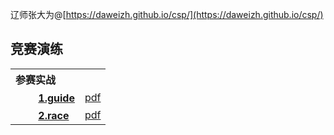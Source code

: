 <script type="text/javascript" src="http://tajs.qq.com/stats?sId=66482615" charset="UTF-8"></script>
辽师张大为@[https://daweizh.github.io/csp/](https://daweizh.github.io/csp/)

## 竞赛演练

<table style="border:0px;width:100%;">
  <tr><th style="border:0px;text-align:left">参赛实战</th>
      <td style="border:0px;"></td></tr>

  <tr><th style="border:0px;text-align:left">　　
        <a href='../handeout/train/1.guide.html'>1.guide</a></th>
      <td style="border:0px;text-align:right"><a href='../handeout/train/1.guide.pdf'>pdf</a></td>
  </tr>
  <tr><th style="border:0px;text-align:left">　　
        <a href='../handeout/train/2.race.html'>2.race</a></th>
      <td style="border:0px;text-align:right"><a href='../handeout/train/2.race.pdf'>pdf</a></td>
  </tr>
</table>

